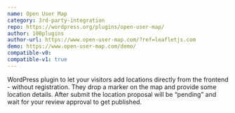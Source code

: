 ```yaml
---
name: Open User Map
category: 3rd-party-integration
repo: https://wordpress.org/plugins/open-user-map/
author: 100plugins
author-url: https://www.open-user-map.com/?ref=leafletjs.com
demo: https://www.open-user-map.com/demo/
compatible-v0:
compatible-v1: true
---
```


WordPress plugin to let your visitors add locations directly from the frontend - without registration. They drop a marker on the map and provide some location details. After submit the location proposal will be “pending” and wait for your review approval to get published.
